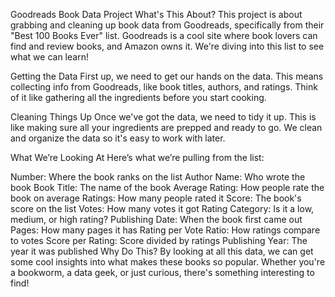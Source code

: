 Goodreads Book Data Project
What's This About?
This project is about grabbing and cleaning up book data from Goodreads, specifically from their "Best 100 Books Ever" list. Goodreads is a cool site where book lovers can find and review books, and Amazon owns it. We're diving into this list to see what we can learn!

Getting the Data
First up, we need to get our hands on the data. This means collecting info from Goodreads, like book titles, authors, and ratings. Think of it like gathering all the ingredients before you start cooking.

Cleaning Things Up
Once we've got the data, we need to tidy it up. This is like making sure all your ingredients are prepped and ready to go. We clean and organize the data so it's easy to work with later.

What We’re Looking At
Here’s what we’re pulling from the list:

Number: Where the book ranks on the list
Author Name: Who wrote the book
Book Title: The name of the book
Average Rating: How people rate the book on average
Ratings: How many people rated it
Score: The book's score on the list
Votes: How many votes it got
Rating Category: Is it a low, medium, or high rating?
Publishing Date: When the book first came out
Pages: How many pages it has
Rating per Vote Ratio: How ratings compare to votes
Score per Rating: Score divided by ratings
Publishing Year: The year it was published
Why Do This?
By looking at all this data, we can get some cool insights into what makes these books so popular. Whether you're a bookworm, a data geek, or just curious, there's something interesting to find!
